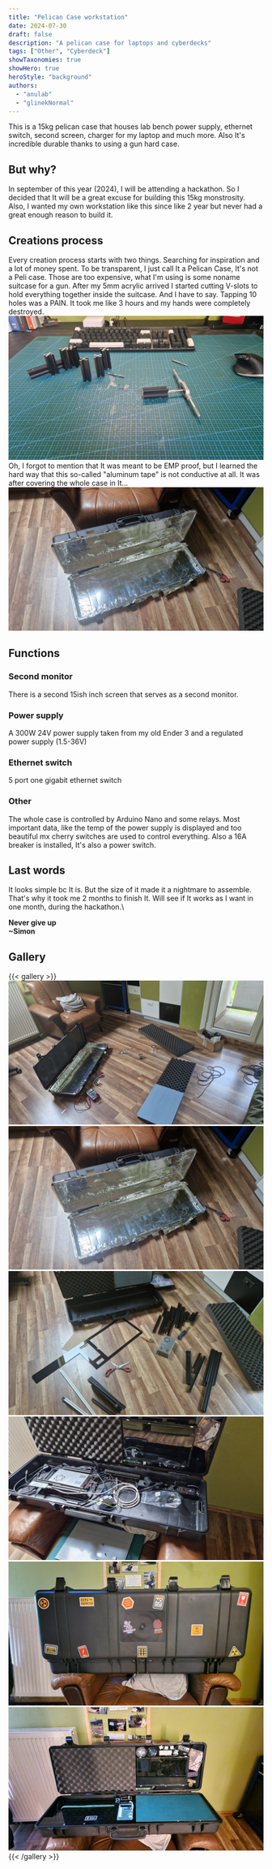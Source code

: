 ```yaml
---
title: "Pelican Case workstation"
date: 2024-07-30
draft: false
description: "A pelican case for laptops and cyberdecks"
tags: ["Other", "Cyberdeck"]
showTaxonomies: true
showHero: true
heroStyle: "background"
authors:
  - "anulab"
  - "glinekNormal"
---
```


This is a 15kg pelican case that houses lab bench power supply, ethernet switch, second screen, charger for my laptop and much more. Also It's incredible durable thanks to using a gun hard case.

## But why?
In september of this year (2024), I will be attending a hackathon. So I decided that It will be a great excuse for building this 15kg monstrosity. Also, I wanted my own workstation like this since like 2 year but never had a great enough reason to build it.

## Creations process
Every creation process starts with two things. Searching for inspiration and a lot of money spent. To be transparent, I just call It a Pelican Case, It's not a Peli case. Those are too expensive, what I'm using is some noname suitcase for a gun. After my 5mm acrylic arrived I started cutting V-slots to hold everything together inside the suitcase. And I have to say. Tapping 10 holes was a PAIN. It took me like 3 hours and my hands were completely destroyed.
![alt text](20240615_173113.jpg)
Oh, I forgot to mention that It was meant to be EMP proof, but I learned the hard way that this so-called "aluminum tape" is not conductive at all. It was after covering the whole case in It...
![alt text](20240614_130916.jpg)

## Functions
### Second monitor
There is a second 15ish inch screen that serves as a second monitor.

### Power supply
A 300W 24V power supply taken from my old Ender 3 and a regulated power supply (1.5-36V)

### Ethernet switch
5 port one gigabit ethernet switch

### Other
The whole case is controlled by Arduino Nano and some relays. Most important data, like the temp of the power supply is displayed and too beautiful mx cherry switches are used to control everything. Also a 16A breaker is installed, It's also a power switch.

## Last words
It looks simple bc It is. But the size of it made it a nightmare to assemble. That's why it took me 2 months to finish It. Will see if It works as I want in one month, during the hackathon.\

**Never give up**\
**~Simon**

## Gallery
{{< gallery >}}
  <img src="gallery/2.jpg" class="grid-w33" />
  <img src="gallery/3.jpg" class="grid-w33" />
  <img src="gallery/4.jpg" class="grid-w33" />
  <img src="gallery/5.jpg" class="grid-w33" />
  <img src="gallery/6.jpg" class="grid-w33" />
  <img src="gallery/7.jpg" class="grid-w33" />
{{< /gallery >}}


